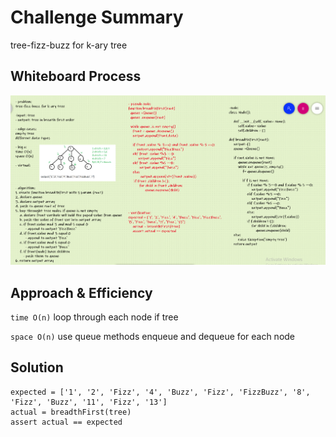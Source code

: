 # Challenge Summary
tree-fizz-buzz for k-ary tree

## Whiteboard Process

![whiteboard](cha.18.PNG)



## Approach & Efficiency
`time O(n)` loop through each node if tree

`space O(n)` use queue methods enqueue and dequeue for each node

## Solution

    expected = ['1', '2', 'Fizz', '4', 'Buzz', 'Fizz', 'FizzBuzz', '8', 'Fizz', 'Buzz', '11', 'Fizz', '13']
    actual = breadthFirst(tree)
    assert actual == expected
    